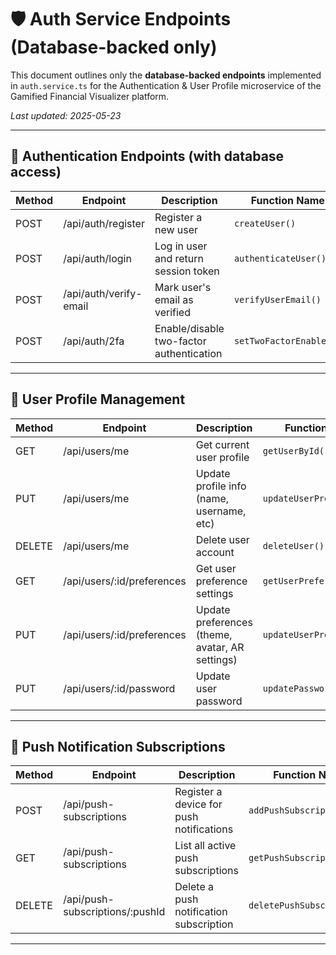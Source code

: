 # 🛡️ Auth Service Endpoints (Database-backed only)

This document outlines only the **database-backed endpoints** implemented in `auth.service.ts` for the Authentication & User Profile microservice of the Gamified Financial Visualizer platform.

_Last updated: 2025-05-23_

---

## 🔐 Authentication Endpoints (with database access)

| Method | Endpoint               | Description                             | Function Name              |
|--------|------------------------|-----------------------------------------|----------------------------|
| POST   | /api/auth/register     | Register a new user                     | `createUser()`             |
| POST   | /api/auth/login        | Log in user and return session token    | `authenticateUser()`       |
| POST   | /api/auth/verify-email | Mark user's email as verified           | `verifyUserEmail()`        |
| POST   | /api/auth/2fa          | Enable/disable two-factor authentication| `setTwoFactorEnabled()`    |

---

## 👤 User Profile Management

| Method | Endpoint                     | Description                                         | Function Name              |
|--------|------------------------------|-----------------------------------------------------|----------------------------|
| GET    | /api/users/me                | Get current user profile                            | `getUserById()`            |
| PUT    | /api/users/me                | Update profile info (name, username, etc)           | `updateUserProfile()`      |
| DELETE | /api/users/me                | Delete user account                                 | `deleteUser()`             |
| GET    | /api/users/:id/preferences   | Get user preference settings                        | `getUserPreferences()`     |
| PUT    | /api/users/:id/preferences   | Update preferences (theme, avatar, AR settings)     | `updateUserPreferences()`  |
| PUT    | /api/users/:id/password      | Update user password                                | `updatePassword()`         |

---

## 📲 Push Notification Subscriptions

| Method | Endpoint                          | Description                              | Function Name                |
|--------|-----------------------------------|------------------------------------------|------------------------------|
| POST   | /api/push-subscriptions           | Register a device for push notifications | `addPushSubscription()`      |
| GET    | /api/push-subscriptions           | List all active push subscriptions       | `getPushSubscriptions()`     |
| DELETE | /api/push-subscriptions/:pushId   | Delete a push notification subscription  | `deletePushSubscription()`   |

---
